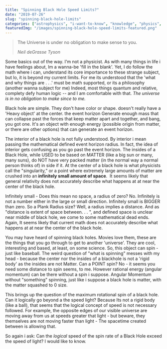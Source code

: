 ```yaml
---
title: "Spinning Black Hole Speed Limits?"
date: "2019-07-26"
slug: "spinning-black-hole-limits"
categories: ["astrophysics", "i-want-to-know", "knowledge", "physics", "science", "thinking"]
featuredImg: "/images/spinning-black-hole-speed-limits-featured.png"
---
```


<!-- wp:quote -->
<blockquote class="wp-block-quote"><p>The Universe is under no obligation to make sense to you.</p><cite>Neil deGrasse Tyson<br></cite></blockquote>
<!-- /wp:quote -->

<!-- wp:paragraph {"dropCap":true} -->
<p class="has-drop-cap">Some basics out of the way.  I'm not a physicist. As with many things in life i have feelings about, Im a wanna-be 'fill in the blank'.  Yet, I do follow the math where i can, understand its core importance to these strange subject, but lo, it is beyond my current limits.  For me its understood that the 'what and why things are . . .' must be math supported, or its a philosophy (another wanna subject for me) Indeed, most things quantum and relative, complety defy human logic -- and I am comfortable with that. <em> The universe is in no obligation to make since to me.</em></p>
<!-- /wp:paragraph -->

<!-- wp:paragraph {"dropCap":true} -->
<p class="has-drop-cap">Black hole are simple. They don't have color or shape. doesn't really have a 'Heavy object' at the center. the event horizon   Generate enough mass that can collapse past the forces that keep matter apart and together, and bang, you got one. It's an object with enough energy (possible origin from matter, or there are other options) that can generate an event horizon. </p>
<!-- /wp:paragraph -->

<!-- wp:paragraph {"dropCap":true} -->
<p class="has-drop-cap">The interior of a black hole is not fully understood. By interior i mean passing the mathematical defined event horizon radius. In fact, the idea of interior gets confusing as you go past the event horizon.  The insides of a Black Hole, while USED to be based on MATTER (like a big sun or many, many suns), do NOT have very packed matter (in the normal way a normal person thinks of) in side if it.  At the center of a black hole is what physicists call the "singularity," or a point where extremely large amounts of matter are crushed into an<strong> infinitely small amount of space</strong>.&nbsp; It seems likely that general relativity does not accurately describe what happens at at near the center of the black hole.</p>
<!-- /wp:paragraph -->

<!-- wp:paragraph {"dropCap":true} -->
<p class="has-drop-cap">Infinitely small - Does this mean no space, a radius of zero? No. Infinitely is not a number either in the large or small direction. Infinitely small is BIGGER than zero.  So a Plank Radius size?   Well, a radius implies a distance. And as  "distance is extent of space between. . . ", and defined space is unclear near middle of  black hole, we come to some mathematical dead ends. Again,  It seems likely that current math does not accurately describe what happens at at near the center of the black hole.</p>
<!-- /wp:paragraph -->

<!-- wp:paragraph {"dropCap":true} -->
<p class="has-drop-cap">You may have heard of spinning black holes.  Movies love them, these are the things that you go through to get to another 'universe'.  They are cool, interesting and based, at least, on some science.  So, this object can spin - just like baseball. The weird question of "what is spinning" messes with my head - because the center nor the insides of a blackhole is not a 'rigid body' as the insides are not Matter.  Can a POINT spin?  No - it seems you need some distance to spin seems, to me. However rational energy (angular momentum)  can be there without a spin i suppose.  Angular Momentum without "something" spinning, just like i suppose a black hole is matter, with the matter squashed to 0 size. </p>
<!-- /wp:paragraph -->

<!-- wp:paragraph {"dropCap":true} -->
<p class="has-drop-cap">This brings up the question of the maximum rotational spin of a black hole. Can it logically go beyond a the speed light?  Because Its not a rigid body (like a ball), that seems that the logical concept of speed is not necessary followed.  For example, the opposite edges of our visible universe are moving away from us at speeds greater that light - but beware, they themselves are not moving faster than light - The spacetime created between is allowing that. </p>
<!-- /wp:paragraph -->

<!-- wp:paragraph {"dropCap":true,"fontSize":"medium"} -->
<p class="has-drop-cap has-medium-font-size">So again i ask: Can the <em>logical </em>speed of the spin rate of a Black Hole exceed the speed of light?  I would like to know.</p>
<!-- /wp:paragraph -->

